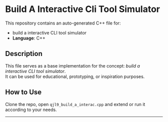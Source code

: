 # Build A Interactive Cli Tool Simulator

This repository contains an auto-generated C++ file for:

- build a interactive CLI tool simulator
- **Language**: C++

## Description

This file serves as a base implementation for the concept: *build a interactive CLI tool simulator*.  
It can be used for educational, prototyping, or inspiration purposes.

## How to Use

Clone the repo, open `qjl9_build_a_interac.cpp` and extend or run it according to your needs.

---


